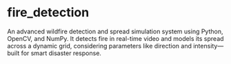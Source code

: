 # fire_detection
An advanced wildfire detection and spread simulation system using Python, OpenCV, and NumPy. It detects fire in real-time video and models its spread across a dynamic grid, considering parameters like direction and intensity—built for smart disaster response.
